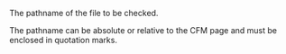 The pathname of the file to be checked.

The pathname can be absolute or relative to the CFM page and must be enclosed in quotation marks.
